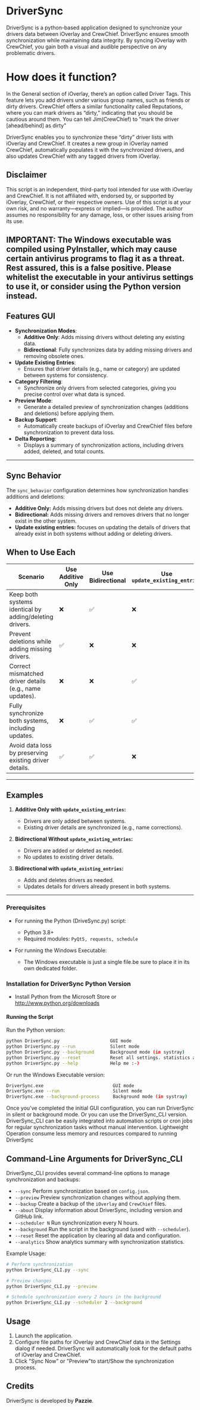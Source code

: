 # DriverSync

DriverSync is a python-based application designed to synchronize your drivers data between iOverlay and CrewChief. DriverSync ensures smooth synchronization while maintaining data integrity. 
By syncing iOverlay with CrewChief, you gain both a visual and audible perspective on any problematic drivers.

# How does it function?
In the General section of iOverlay, there’s an option called Driver Tags. This feature lets you add drivers under various group names, such as friends or dirty drivers. 
CrewChief offers a similar functionality called Reputations, where you can mark drivers as “dirty,” indicating that you should be cautious around them. You can tell Jim(CrewChief) to "mark the driver [ahead/behind] as dirty" 

DriverSync enables you to synchronize these “dirty” driver lists with iOverlay and CrewChief. It creates a new group in iOverlay named CrewChief, automatically populates it with the synchronized drivers, and also updates CrewChief with any tagged drivers from iOverlay.

## Disclaimer
This script is an independent, third-party tool intended for use with iOverlay and CrewChief. It is not affiliated with, endorsed by, or supported by iOverlay, CrewChief, or their respective owners. Use of this script is at your own risk, and no warranty—express or implied—is provided. The author assumes no responsibility for any damage, loss, or other issues arising from its use.

IMPORTANT: The Windows executable was compiled using PyInstaller, which may cause certain antivirus programs to flag it as a threat. Rest assured, this is a false positive. Please whitelist the executable in your antivirus settings to use it, or consider using the Python version instead.
---

## Features GUI
- **Synchronization Modes**:
  - **Additive Only**: Adds missing drivers without deleting any existing data.
  - **Bidirectional**: Fully synchronizes data by adding missing drivers and removing obsolete ones.
- **Update Existing Entries**:
  - Ensures that driver details (e.g., name or category) are updated between systems for consistency.
- **Category Filtering**:
  - Synchronize only drivers from selected categories, giving you precise control over what data is synced.
- **Preview Mode**:
  - Generate a detailed preview of synchronization changes (additions and deletions) before applying them.
- **Backup Support**:
  - Automatically create backups of iOverlay and CrewChief files before synchronization to prevent data loss.
- **Delta Reporting**:
  - Displays a summary of synchronization actions, including drivers added, deleted, and total counts.
---
## Sync Behavior
The `sync_behavior` configuration determines how synchronization handles additions and deletions:
- **Additive Only:** Adds missing drivers but does not delete any drivers.
- **Bidirectional:** Adds missing drivers and removes drivers that no longer exist in the other system.
- **Update existing entries:** focuses on updating the details of drivers that already exist in both systems without adding or deleting drivers.

## When to Use Each

| **Scenario**                                          | **Use Additive Only** | **Use Bidirectional** | **Use `update_existing_entries`** |
|-------------------------------------------------------|------------------------|------------------------|-----------------------------------|
| Keep both systems identical by adding/deleting drivers. | ❌                     | ✅                     | ❌                                |
| Prevent deletions while adding missing drivers.        | ✅                     | ❌                     | ❌                                |
| Correct mismatched driver details (e.g., name updates).| ❌                     | ❌                     | ✅                                |
| Fully synchronize both systems, including updates.     | ❌                     | ✅                     | ✅                                |
| Avoid data loss by preserving existing driver details. | ✅                     | ✅                     | ❌                                |

---

## Examples
1. **Additive Only with `update_existing_entries`:**
   - Drivers are only added between systems.
   - Existing driver details are synchronized (e.g., name corrections).

2. **Bidirectional Without `update_existing_entries`:**
   - Drivers are added or deleted as needed.
   - No updates to existing driver details.

3. **Bidirectional with `update_existing_entries`:**
   - Adds and deletes drivers as needed.
   - Updates details for drivers already present in both systems.

---

### Prerequisites

- For running the Python (DriveSync.py) script:
  - Python 3.8+
  - Required modules: `PyQt5, requests, schedule`

- For running the Windows Executable: 
  - The Windows executable is just a single file.be sure to place it in its own dedicated folder.

### Installation for DriverSync Python Version

- Install Python from the Microsoft Store or http://www.python.org/downloads

#### Running the Script

Run the Python version:
   ```bash
   python DriverSync.py                   GUI mode
   python DriverSync.py --run             Silent mode
   python DriverSync.py --background      Background mode (in systray)
   python DriverSync.py --reset           Reset all settings. statistics and logs
   python DriverSync.py --help            Help me :-)
   ```

 Or run the Windows Executable version:
   ```bash
  DriverSync.exe                          GUI mode
  DriverSync.exe --run                    Silent mode
  DriverSync.exe --background-process     Background mode (in systray)
   ```

Once you’ve completed the initial GUI configuration, you can run DriverSync in silent or background mode. Or you can use the DriverSync_CLI version.
DriverSync_CLI can be easily integrated into automation scripts or cron jobs for regular synchronization tasks without manual intervention.
Lightweight Operation consume less memory and resources compared to running DriverSync

## Command-Line Arguments for DriverSync_CLI

DriverSync_CLI provides several command-line options to manage synchronization and backups:
- `--sync`          Perform synchronization based on `config.json`.
- `--preview`       Preview synchronization changes without applying them.
- `--backup`        Create a backup of the `iOverlay` and `CrewChief` files.
- `--about`         Display information about DriverSync, including version and GitHub link.
- `--scheduler N`   Run synchronization every N hours.
- `--background`    Run the script in the background (used with `--scheduler`).
- `--reset`         Reset the application by clearing all data and configuration.
- `--analytics`     Show analytics summary with synchronization statistics.

Example Usage:
```bash
# Perform synchronization
python DriverSync_CLI.py --sync

# Preview changes
python DriverSync_CLI.py --preview

# Schedule synchronization every 2 hours in the background
python DriverSync_CLI.py --scheduler 2 --background
  ```

## Usage

1. Launch the application.
2. Configure file paths for iOverlay and CrewChief data in the Settings dialog if needed. DriverSync will automatically look for the default paths of iOverlay and CrewChief.
3. Click "Sync Now" or "Preview"to start/Show the synchronization process.

## Credits

DriverSync is developed by **Pazzie**.
